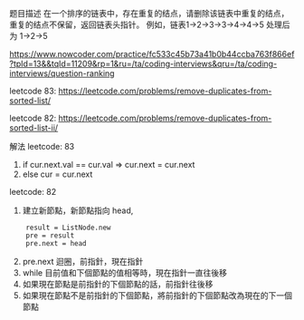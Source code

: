 题目描述
在一个排序的链表中，存在重复的结点，请删除该链表中重复的结点，重复的结点不保留，返回链表头指针。 例如，链表1->2->3->3->4->4->5 处理后为 1->2->5


https://www.nowcoder.com/practice/fc533c45b73a41b0b44ccba763f866ef?tpId=13&&tqId=11209&rp=1&ru=/ta/coding-interviews&qru=/ta/coding-interviews/question-ranking

leetcode 83: https://leetcode.com/problems/remove-duplicates-from-sorted-list/

leetcode 82: https://leetcode.com/problems/remove-duplicates-from-sorted-list-ii/

解法
leetcode: 83
1. if cur.next.val == cur.val => cur.next = cur.next
2. else cur = cur.next


leetcode: 82
1. 建立新節點，新節點指向 head,
```
    result = ListNode.new
    pre = result
    pre.next = head
```
2. pre.next 迴圈，前指針，現在指針
3. while 目前值和下個節點的值相等時，現在指針一直往後移
4. 如果現在節點是前指針的下個節點的話，前指針往後移
5. 如果現在節點不是前指針的下個節點，將前指針的下個節點改為現在的下一個節點
